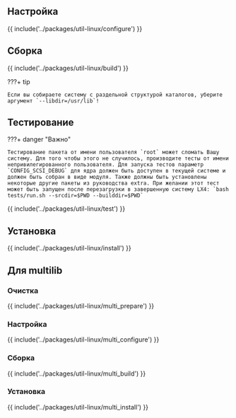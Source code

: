 <pkg :name="'util-linux'" instsize showsbu2></pkg>

## Настройка

{{ include('../packages/util-linux/configure') }}

## Сборка

{{ include('../packages/util-linux/build') }}

???+ tip

    Если вы собираете систему с раздельной структурой каталогов, уберите аргумент `--libdir=/usr/lib`!

## Тестирование

???+ danger "Важно"

    Тестирование пакета от имени пользователя `root` может сломать Вашу систему. Для того чтобы этого не случилось, производите тесты от имени непривилегированного пользователя. Для запуска тестов параметр `CONFIG_SCSI_DEBUG` для ядра должен быть доступен в текущей системе и должен быть собран в виде модуля. Также должны быть установлены некоторые другие пакеты из руководства extra. При желании этот тест может быть запущен после перезагрузки в завершенную систему LX4: `bash tests/run.sh --srcdir=$PWD --builddir=$PWD`

{{ include('../packages/util-linux/test') }}

## Установка

{{ include('../packages/util-linux/install') }}

## Для multilib

### Очистка

{{ include('../packages/util-linux/multi_prepare') }}

### Настройка

{{ include('../packages/util-linux/multi_configure') }}

### Сборка

{{ include('../packages/util-linux/multi_build') }}

### Установка

{{ include('../packages/util-linux/multi_install') }}


